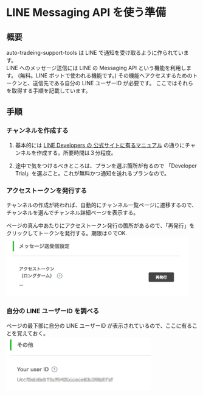 # LINE Messaging API を使う準備

## 概要
auto-tradeing-support-tools は LINE で通知を受け取るように作られています。  
LINE へのメッセージ送信には LINE の Messaging API という機能を利用します。 (無料。LINE ボットで使われる機能です。) その機能へアクセスするためのトークンと、送信先である自分の LINE ユーザーID が必要です。
ここではそれらを取得する手順を記載しています。


## 手順
### チャンネルを作成する
1. 基本的には [LINE Developers の 公式サイトに有るマニュアル](https://developers.line.biz/ja/docs/messaging-api/getting-started/) の通りにチャンネルを作成する。所要時間は３分程度。

2. 途中で気をつけるべきところは、プランを選ぶ箇所が有るので 「Developer Trial」を選ぶこと。これが無料かつ通知を送れるプランなので。


### アクセストークンを発行する

チャンネルの作成が終われば、自動的にチャンネル一覧ページに遷移するので、チャンネルを選んでチャンネル詳細ページを表示する。


ページの真ん中あたりにアクセストークン発行の箇所があるので、「再発行」をクリックしてトークンを発行する。期限は０でOK.  
<img src="./images/remote21.png" width="480px" />  


### 自分の LINE ユーザーID を調べる

ページの最下部に自分の LINE ユーザーID が表示されているので、ここに有ることを覚えておく。  
<img src="./images/remote23.png" width="380px" />  
